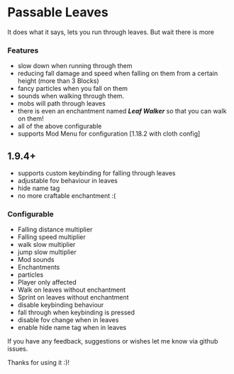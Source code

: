 # Passable Leaves
It does what it says, lets you run through leaves. But wait there is more
### Features
- slow down when running through them
- reducing fall damage and speed when falling on them from a certain height (more than 3 Blocks)
- fancy particles when you fall on them
- sounds when walking through them.
- mobs will path through leaves
- there is even an enchantment named _**Leaf Walker**_ so that you can walk on them!
- all of the above configurable
- supports Mod Menu for configuration [1.18.2 with cloth config]
## 1.9.4+
- supports custom keybinding for falling through leaves
- adjustable fov behaviour in leaves
- hide name tag
- no more craftable enchantment :( 


### Configurable
- Falling distance multiplier
- Falling speed multiplier
- walk slow multiplier
- jump slow multiplier
- Mod sounds
- Enchantments
- particles
- Player only affected
- Walk on leaves without enchantment
- Sprint on leaves without enchantment
- disable keybinding behaviour
- fall through when keybinding is pressed
- disable fov change when in leaves
- enable hide name tag when in leaves

If you have any feedback, suggestions or wishes let me know via github issues.

Thanks for using it :)!